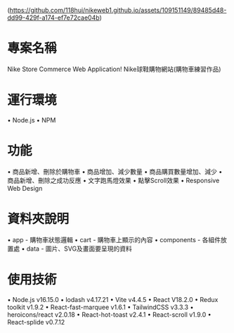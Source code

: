 
(https://github.com/118hui/nikeweb1.github.io/assets/109151149/89485d48-dd99-429f-a174-ef7e72cae04b)


# 專案名稱
Nike Store Commerce Web Application!
Nike球鞋購物網站(購物車練習作品)

# 運行環境
• Node.js
• NPM

# 功能
• 商品新增、刪除於購物車
• 商品增加、減少數量
• 商品購買數量增加、減少
• 商品新增、刪除之成功反應
• 文字跑馬燈效果
• 點擊Scroll效果
• Responsive Web Design


# 資料夾說明
• app - 購物車狀態邏輯
• cart - 購物車上顯示的內容
• components - 各組件放置處
• data - 圖片、SVG及畫面要呈現的資料


# 使用技術
• Node.js v16.15.0
• lodash v4.17.21
• Vite v4.4.5
• React V18.2.0
• Redux toolkit v1.9.2
• React-fast-marquee v1.6.1
• TailwindCSS v3.3.3
• heroicons/react v2.0.18
• React-hot-toast v2.4.1
• React-scroll v1.9.0
• React-splide v0.7.12

